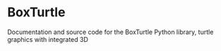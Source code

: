 # BoxTurtle
Documentation and source code for the BoxTurtle Python library, turtle graphics with integrated 3D
